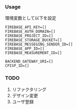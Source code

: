 ### Usage

環境変数として以下を設定

```
FIREBASE_API_KEY=[]
FIREBASE_AUTH_DOMAIN=[]
FIREBASE_PROJECT_ID=[]
FIREBASE_STORAGE_BUCKET=[]
FIREBASE_MESSEGING_SENDER_ID=[]
FIREBASE_APP_ID=[]
FIREBASE_MEASUREMENT_ID=[]

BACKEND_GATEWAY_URI=[]
CPISP_ID=[]
```

### TODO

1. リファクタリング
2. デザイン変更
3. ユーザ登録